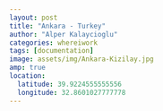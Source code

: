 ```yaml
---
layout: post
title: "Ankara - Turkey"
author: "Alper Kalaycioglu"
categories: whereiwork
tags: [documentation]
image: assets/img/Ankara-Kizilay.jpg
amp: true
location:
  latitude: 39.9224555555556
  longitude: 32.8601027777778
---
```

